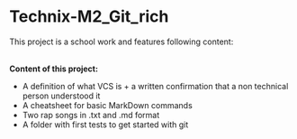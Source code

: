 # Technix-M2_Git_rich

This project is a school work and features following content:

\
**Content of this project:**
- A definition of what VCS is + a written confirmation that a non technical person understood it 
- A cheatsheet for basic MarkDown commands
- Two rap songs in .txt and .md format
- A folder with first tests to get started with git

